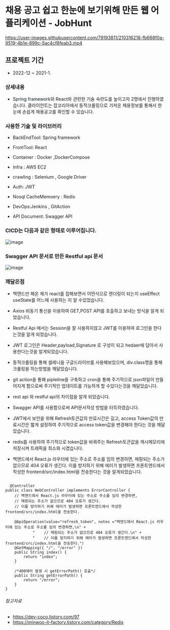 # 채용 공고 쉽고 한눈에 보기위해 만든 웹 어플리케이션 - JobHunt



https://user-images.githubusercontent.com/79193811/210316218-fb668f0a-9519-4b1e-899c-5ac4cf8feab3.mp4


## 프로젝트 기간

* 2022-12 ~ 2021-1.


### 상세내용

* <span style='background-color: #f6f8fa'>Spring framework</span>와  <span style='background-color: #f6f8fa'>React</span>와 관련한 기술 숙련도를 높이고자 2명에서 진행하였 습니다. 클라이언트는 잡코리아에서 동적크롤링으로 가져온 채용정보를 통해서 한눈에 손쉽게 채용공고를 확인할 수 있습니다.


### 사용한 기술 및 라이브러리

* BackEndTool: Spring framework

* FrontTool: React

* Container : Docker ,DockerCompose

* Infra : AWS EC2

* crawling : Selenium , Google Driver

* Auth: JWT 

+ Nosql CacheMemoery : Redis

* DevOps:Jenkins , GitAction

* API Document: Swagger API

### CICD는 다음과 같은 형태로 이루어집니다.

![image](https://user-images.githubusercontent.com/79193811/210366331-35c248d1-6a85-41c6-aea6-6284ed1d8c03.png)


### Swagger API 문서로 만든 Restful api 문서

![image](https://user-images.githubusercontent.com/79193811/210316563-c8a8c2e1-d6b4-447d-8419-ee5777cc6ac3.png)


### 깨달은점

* 백엔드만 해온 제가 react를 접해보면서 어떤식으로 렌더링이 되는지 useEffect useState를 어느때 사용하는 지 알 수있었습니다.

* Axios 비동기 통신을 이용하여 GET,POST API를 호출하고 보내는 방식을 알게 되었습니다.

* Restful Api 에서는 Session을 잘 사용하지않고 JWT를 이용하여 로그인을 한다는것을 알게 되었습니다.

* JWT 로그인은 Header,payload,Signature 로 구성이 되고 hedaer에 담아서 사용한다는것을 알게되었습니다.

* 동적크롤링을 통해 셀레니움 구글드라이브를 사용해보았으며, div.class명을 통해 크롤링을 하는방법을 깨달았습니다.

* git action을 통해 pipleline을 구축하고 cron을 통해 주기적으로 json파일이 만들어지게 함으로써 주기적인 업데이트를 가능하게 할 수있다는것을 깨달았습니다.

* rest api 와 restful api의 차이점을 알게 되었습니다.

* Swagger API를 사용함으로써 API문서작성 방법을 터득하였습니다.

* JWT에서 보안을 위해 Refresh토큰값의 만료시간은 길고, access Token값의 만료시간은 짧게 설정하여 주기적으로 access token값을 변경해야 한다는 것을 깨달았습니다.

* redis를 사용하여 주기적으로 token값을 바꿔주는 Refresh토큰값을 캐시메모리에 저장시켜 트래픽을 최소화 시켰습니다.

* 백엔드에서 React.js 라우터에 있는 주소로 주소를 임의 변경하면, 매핑되는 주소가 없으므로 404 오류가 생긴다. 이를 방지하기 위해 에러가 발생하면 프론트엔드에서 작성한 frontend/src/index.html을 전송한다는 것을 알게되었습니다.

<pre><code>
  @Controller
public class WebController implements ErrorController {
    // 백엔드에서 React.js 라우터에 있는 주소로 주소를 임의 변경하면,
    // 매핑되는 주소가 없으므로 404 오류가 생긴다.
    // 이를 방지하기 위해 에러가 발생하면 프론트엔드에서 작성한 frontend/src/index.html을 전송한다.

    @ApiOperation(value="refresh_token", notes ="백엔드에서 React.js 라우터에 있는 주소로 주소를 임의 변경하면,\n" +
            "    // 매핑되는 주소가 없으므로 404 오류가 생긴다.\n" +
            "    // 이를 방지하기 위해 에러가 발생하면 프론트엔드에서 작성한 frontend/src/index.html을 전송한다.")
    @GetMapping({ "/", "/error" })
    public String index() {
        return "index";
    }

    /*400에러 발생 시 getErrorPath() 호출*/
    public String getErrorPath() {
        return "/error";
    }
}
</pre></code>

###### 참고자료
* https://dev-coco.tistory.com/97
* https://minwoo-it-factory.tistory.com/category/Redis

